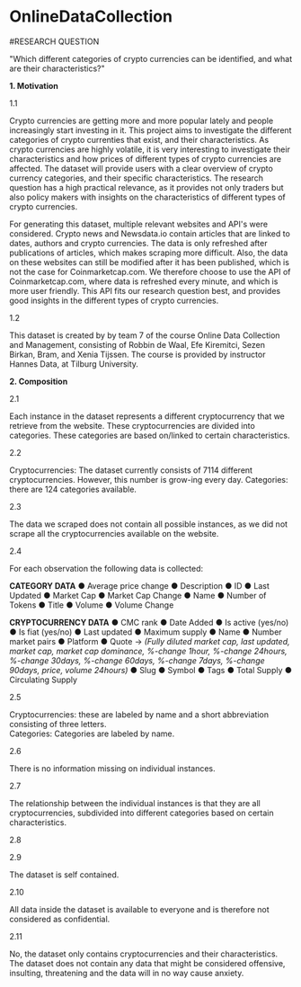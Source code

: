 # OnlineDataCollection

#RESEARCH QUESTION

"Which different categories of crypto currencies can be identified, and what are their characteristics?"

__1. Motivation__

1.1
 
Crypto currencies are getting more and more popular lately and people increasingly start investing in it. This project aims to investigate the different categories of crypto currenties that exist, and their characteristics. As crypto currencies are highly volatile, it is very interesting to investigate their characteristics and how prices of different types of crypto currencies are affected. The dataset will provide users with a clear overview of crypto currency categories, and their specific characteristics. The research question has a high practical relevance, as it provides not only traders but also policy makers with insights on the characteristics of different types of crypto currencies. 

For generating this dataset, multiple relevant websites and API's were considered. Crypto news and Newsdata.io contain articles that are linked to dates, authors and crypto currencies. The data is only refreshed after publications of articles, which makes scraping more difficult. Also, the data on these websites can still be modified after it has been published, which is not the case for Coinmarketcap.com. We therefore choose to use the API of Coinmarketcap.com, where data is refreshed every minute, and which is more user friendly. This API fits our research question best, and provides good insights in the different types of crypto currencies.

1.2

This dataset is created by by team 7 of the course Online Data Collection and Management, consisting of Robbin de Waal, Efe Kiremitci, Sezen Birkan, Bram, and Xenia Tijssen. The course is provided by instructor Hannes Data, at Tilburg University.

__2. Composition__

2.1

Each instance in the dataset represents a different cryptocurrency that we retrieve from the website. These cryptocurrencies are divided into categories. These categories are based on/linked to certain characteristics.

2.2

Cryptocurrencies: The dataset currently consists of 7114 different cryptocurrencies. However, this number is grow-ing every day. 
Categories: there are 124 categories available.

2.3 

The data we scraped does not contain all possible instances, as we did not scrape all the cryptocurrencies available on the website. 

2.4

For each observation the following data is collected: 

__CATEGORY DATA__
● Average price change
● Description
● ID
● Last Updated
● Market Cap
● Market Cap Change
● Name
● Number of Tokens
● Title
● Volume
● Volume Change

__CRYPTOCURRENCY DATA__
● CMC rank 
● Date Added
● Is active (yes/no)
● Is fiat (yes/no)
● Last updated
● Maximum supply
● Name
● Number market pairs
● Platform
● Quote -> _(Fully diluted market cap, last updated, market cap, market cap dominance, %-change 1hour, %-change 24hours, %-change 30days, %-change 60days, %-change 7days, %-change 90days, price, volume 24hours)_
● Slug
● Symbol 
● Tags
● Total Supply
● Circulating Supply

2.5

Cryptocurrencies: these are labeled by name and a short abbreviation consisting of three letters.  
Categories: Categories are labeled by name. 

2.6

There is no information missing on individual instances. 

2.7

The relationship between the individual instances is that they are all cryptocurrencies, subdivided into different categories based on certain characteristics. 

2.8

2.9

The dataset is self contained.

2.10

All data inside the dataset is available to everyone and is therefore not considered as confidential. 

2.11

No, the dataset only contains cryptocurrencies and their characteristics. The dataset does not contain any data that might be considered offensive, insulting, threatening and the data will in no way cause anxiety. 
